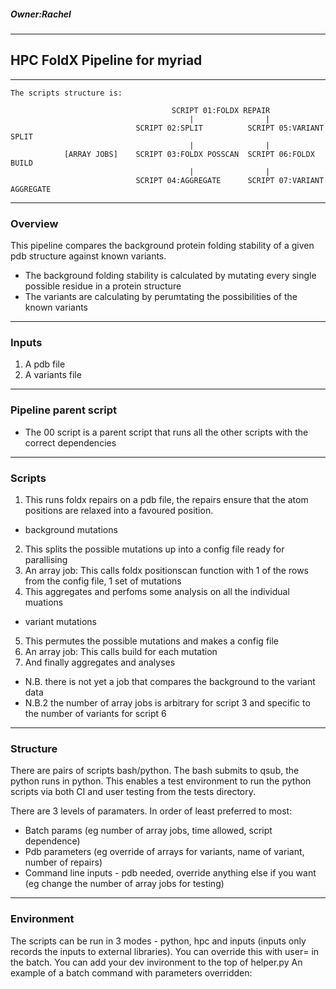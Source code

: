 ##### Owner:Rachel
-----------------------------------------------------------------------
## HPC FoldX Pipeline for myriad
-----------------------------------------------------------------------
```
The scripts structure is:

                                    SCRIPT 01:FOLDX REPAIR
                                        |                |
                            SCRIPT 02:SPLIT          SCRIPT 05:VARIANT SPLIT
                                        |                |
            [ARRAY JOBS]    SCRIPT 03:FOLDX POSSCAN  SCRIPT 06:FOLDX BUILD
                                        |                |
                            SCRIPT 04:AGGREGATE      SCRIPT 07:VARIANT AGGREGATE
 ```
-----------------------------------------------------------------------
### Overview
This pipeline compares the background protein folding stability of a given pdb structure against known variants.

- The background folding stability is calculated by mutating every single possible residue in a protein structure
- The variants are calculating by perumtating the possibilities of the known variants
-----------------------------------------------------------------------
### Inputs
1. A pdb file
2. A variants file
-----------------------------------------------------------------------
### Pipeline parent script
- The 00 script is a parent script that runs all the other scripts with the correct dependencies
-----------------------------------------------------------------------
### Scripts
1. This runs foldx repairs on a pdb file, the repairs ensure that the atom positions are relaxed into a favoured position.
- background mutations
2. This splits the possible mutations up into a config file ready for parallising
3. An array job: This calls foldx positionscan function with 1 of the rows from the config file, 1 set of mutations
4. This aggregates and perfoms some analysis on all the individual muations
- variant mutations
5. This permutes the possible mutations and makes a config file
6. An array job: This calls build for each mutation
7. And finally aggregates and analyses

- N.B. there is not yet a job that compares the background to the variant data
- N.B.2 the number of array jobs is arbitrary for script 3 and specific to the number of variants for script 6
-----------------------------------------------------------------------
### Structure
There are pairs of scripts bash/python. The bash submits to qsub, the python runs in python. This enables a test environment to run the python scripts via both CI and user testing from the tests directory.

There are 3 levels of paramaters. In order of least preferred to most:
- Batch params (eg number of array jobs, time allowed, script dependence)
- Pdb parameters (eg override of arrays for variants, name of variant, number of repairs)
- Command line inputs - pdb needed, override anything else if you want (eg change the number of array jobs for testing)
-----------------------------------------------------------------------
### Environment
The scripts can be run in 3 modes - python, hpc and inputs (inputs only records the inputs to external libraries). You can override this with user= in the batch.
You can add your dev invironment to the top of helper.py
An example of a batch command with parameters overridden:


